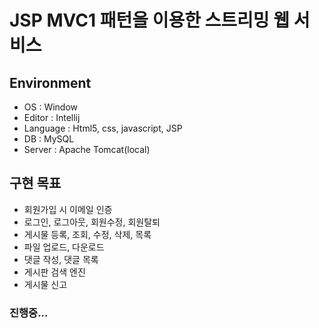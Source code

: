 # JSP MVC1 패턴을 이용한 스트리밍 웹 서비스 

## Environment
- OS : Window
- Editor : Intellij
- Language : Html5, css, javascript, JSP 
- DB : MySQL
- Server : Apache Tomcat(local)


## 구현 목표
- 회원가입 시 이메일 인증 
- 로그인, 로그아웃, 회원수정, 회원탈퇴 
- 게시물 등록, 조회, 수정, 삭제, 목록 
- 파일 업로드, 다운로드
- 댓글 작성, 댓글 목록
- 게시판 검색 엔진
- 게시물 신고 


### 진행중...

